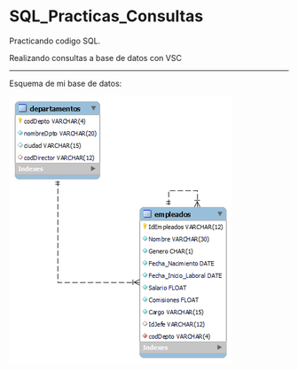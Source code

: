 # SQL_Practicas_Consultas

Practicando codigo SQL.

Realizando consultas a base de datos con VSC

----------------------------------------------------

Esquema de mi base de datos:

![1681078513492](image/README/1681078513492.png)
